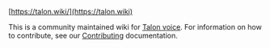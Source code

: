 [https://talon.wiki/](https://talon.wiki)

This is a community maintained wiki for [Talon voice](https://talonvoice.com/). For information on how to contribute, see our [Contributing](/Contributing) documentation.